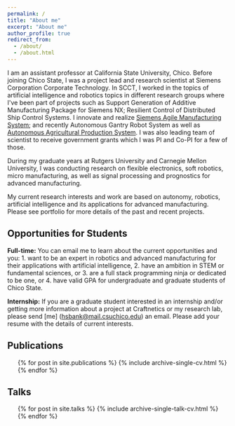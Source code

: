 ```yaml
---
permalink: /
title: "About me"
excerpt: "About me"
author_profile: true
redirect_from: 
  - /about/
  - /about.html
---
```

I am an assistant professor at California State University, Chico. Before joining Chico State, I was a project lead and research scientist at Siemens Corporation Corporate Technology. In SCCT, I worked in the topics of artificial intelligence and robotics topics in different research groups where I've been part of projects such as Support Generation of Additive Manufacturing Package for Siemens NX; Resilient Control of Distributed Ship Control Systems. I innovate and realize [Siemens Agile Manufacturing System](https://goo.gl/dPYpWo); and recently Autonomous Gantry Robot System as well as [Autonomous Agricultural Production System](https://goo.gl/FdmDLS). I was also leading team of scientist to receive government grants which I was PI and Co-PI for a few of those. 

During my graduate years at Rutgers University and Carnegie Mellon University, I was conducting research on flexible electronics, soft robotics, micro manufacturing, as well as signal processing and prognostics for advanced manufacturing.  

My current research interests and work are based on autonomy, robotics, artificial intelligence and its applications for advanced manufacturing. Please see portfolio for more details of the past and recent projects.

Opportunities for Students
------
<b>Full-time:</b> You can email me to learn about the current opportunities and you: 1. want to be an expert in robotics and advanced manufacturing for their applications with artificial intelligence, 2. have an ambition in STEM or fundamental sciences, or 3. are a full stack programming ninja or dedicated to be one, or 4. have valid GPA for undergraduate and graduate students of Chico State.<br />

<b>Internship:</b> If you are a graduate student interested in an internship and/or getting more information
about a project at Craftnetics or my research lab, please send [me] (hsbank@mail.csuchico.edu) an email. Please add your resume with the details of current interests.

Publications
------ 
<ul>{% for post in site.publications %}
    {% include archive-single-cv.html %}
  {% endfor %}</ul>

Talks
------
 <ul>{% for post in site.talks %}
    {% include archive-single-talk-cv.html %}
  {% endfor %}</ul>
